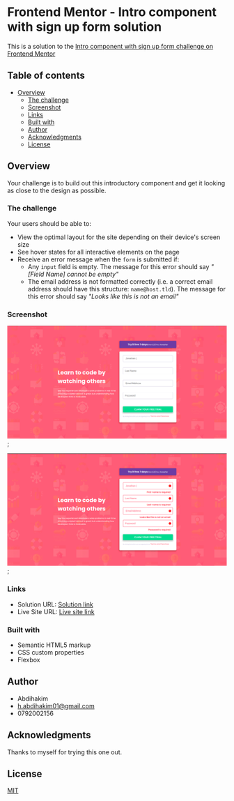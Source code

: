 # Frontend Mentor - Intro component with sign up form solution

This is a solution to the [Intro component with sign up form challenge on Frontend Mentor](https://www.frontendmentor.io/challenges/intro-component-with-signup-form-5cf91bd49edda32581d28fd1)

## Table of contents

- [Overview](#overview)
  - [The challenge](#the-challenge)
  - [Screenshot](#screenshot)
  - [Links](#links)
  - [Built with](#built-with)
  - [Author](#author)
  - [Acknowledgments](#acknowledgments)
  -  [License](#license)

## Overview
Your challenge is to build out this introductory component and get it looking as close to the design as possible.

### The challenge
Your users should be able to:

- View the optimal layout for the site depending on their device's screen size
- See hover states for all interactive elements on the page
- Receive an error message when the `form` is submitted if:
  - Any `input` field is empty. The message for this error should say *"[Field Name] cannot be empty"*
  - The email address is not formatted correctly (i.e. a correct email address should have this structure: `name@host.tld`). The message for this error should say *"Looks like this is not an email"*

### Screenshot

![Desktop desing](./screenshot1.png);

![Error design](./screenshot2.png);
### Links

- Solution URL: [Solution link](https://abdihakim20.github.io/Intro-component-with--ign-up/)
- Live Site URL: [Live site link](https://github.com/Abdihakim20/Intro-component-with--ign-up)

### Built with

- Semantic HTML5 markup
- CSS custom properties
- Flexbox

## Author

- Abdihakim
- h.abdihakim01@gmail.com
- 0792002156

## Acknowledgments

Thanks to myself for trying this one out.

## License

[MIT](https://choosealicense.com/licenses/mit/)